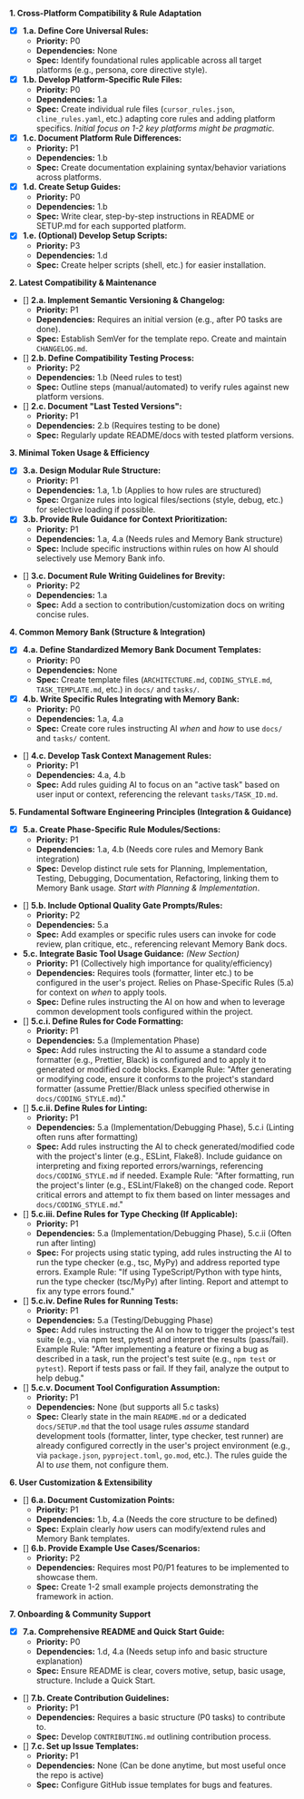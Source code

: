 **1. Cross-Platform Compatibility & Rule Adaptation**

*   [x] **1.a. Define Core Universal Rules:**
    *   **Priority:** P0
    *   **Dependencies:** None
    *   **Spec:** Identify foundational rules applicable across all target platforms (e.g., persona, core directive style).
*   [x] **1.b. Develop Platform-Specific Rule Files:**
    *   **Priority:** P0
    *   **Dependencies:** 1.a
    *   **Spec:** Create individual rule files (`cursor_rules.json`, `cline_rules.yaml`, etc.) adapting core rules and adding platform specifics. *Initial focus on 1-2 key platforms might be pragmatic.*
*   [x] **1.c. Document Platform Rule Differences:**
    *   **Priority:** P1
    *   **Dependencies:** 1.b
    *   **Spec:** Create documentation explaining syntax/behavior variations across platforms.
*   [x] **1.d. Create Setup Guides:**
    *   **Priority:** P0
    *   **Dependencies:** 1.b
    *   **Spec:** Write clear, step-by-step instructions in README or SETUP.md for each supported platform.
*   [x] **1.e. (Optional) Develop Setup Scripts:**
    *   **Priority:** P3
    *   **Dependencies:** 1.d
    *   **Spec:** Create helper scripts (shell, etc.) for easier installation.

**2. Latest Compatibility & Maintenance**

*   [] **2.a. Implement Semantic Versioning & Changelog:**
    *   **Priority:** P1
    *   **Dependencies:** Requires an initial version (e.g., after P0 tasks are done).
    *   **Spec:** Establish SemVer for the template repo. Create and maintain `CHANGELOG.md`.
*   [] **2.b. Define Compatibility Testing Process:**
    *   **Priority:** P2
    *   **Dependencies:** 1.b (Need rules to test)
    *   **Spec:** Outline steps (manual/automated) to verify rules against new platform versions.
*   [] **2.c. Document "Last Tested Versions":**
    *   **Priority:** P1
    *   **Dependencies:** 2.b (Requires testing to be done)
    *   **Spec:** Regularly update README/docs with tested platform versions.

**3. Minimal Token Usage & Efficiency**

*   [x] **3.a. Design Modular Rule Structure:**
    *   **Priority:** P1
    *   **Dependencies:** 1.a, 1.b (Applies to how rules are structured)
    *   **Spec:** Organize rules into logical files/sections (style, debug, etc.) for selective loading if possible.
*   [x] **3.b. Provide Rule Guidance for Context Prioritization:**
    *   **Priority:** P1
    *   **Dependencies:** 1.a, 4.a (Needs rules and Memory Bank structure)
    *   **Spec:** Include specific instructions within rules on how AI should selectively use Memory Bank info.
*   [] **3.c. Document Rule Writing Guidelines for Brevity:**
    *   **Priority:** P2
    *   **Dependencies:** 1.a
    *   **Spec:** Add a section to contribution/customization docs on writing concise rules.

**4. Common Memory Bank (Structure & Integration)**

*   [x] **4.a. Define Standardized Memory Bank Document Templates:**
    *   **Priority:** P0
    *   **Dependencies:** None
    *   **Spec:** Create template files (`ARCHITECTURE.md`, `CODING_STYLE.md`, `TASK_TEMPLATE.md`, etc.) in `docs/` and `tasks/`.
*   [x] **4.b. Write Specific Rules Integrating with Memory Bank:**
    *   **Priority:** P0
    *   **Dependencies:** 1.a, 4.a
    *   **Spec:** Create core rules instructing AI *when* and *how* to use `docs/` and `tasks/` content.
*   [] **4.c. Develop Task Context Management Rules:**
    *   **Priority:** P1
    *   **Dependencies:** 4.a, 4.b
    *   **Spec:** Add rules guiding AI to focus on an "active task" based on user input or context, referencing the relevant `tasks/TASK_ID.md`.

**5. Fundamental Software Engineering Principles (Integration & Guidance)**

*   [x] **5.a. Create Phase-Specific Rule Modules/Sections:**
    *   **Priority:** P1
    *   **Dependencies:** 1.a, 4.b (Needs core rules and Memory Bank integration)
    *   **Spec:** Develop distinct rule sets for Planning, Implementation, Testing, Debugging, Documentation, Refactoring, linking them to Memory Bank usage. *Start with Planning & Implementation*.
*   [] **5.b. Include Optional Quality Gate Prompts/Rules:**
    *   **Priority:** P2
    *   **Dependencies:** 5.a
    *   **Spec:** Add examples or specific rules users can invoke for code review, plan critique, etc., referencing relevant Memory Bank docs.
*   **5.c. Integrate Basic Tool Usage Guidance:** *(New Section)*
    *   **Priority:** P1 (Collectively high importance for quality/efficiency)
    *   **Dependencies:** Requires tools (formatter, linter etc.) to be configured in the user's project. Relies on Phase-Specific Rules (5.a) for context on *when* to apply tools.
    *   **Spec:** Define rules instructing the AI on how and when to leverage common development tools configured within the project.
*   [] **5.c.i. Define Rules for Code Formatting:**
    *   **Priority:** P1
    *   **Dependencies:** 5.a (Implementation Phase)
    *   **Spec:** Add rules instructing the AI to assume a standard code formatter (e.g., Prettier, Black) is configured and to apply it to generated or modified code blocks. Example Rule: "After generating or modifying code, ensure it conforms to the project's standard formatter (assume Prettier/Black unless specified otherwise in `docs/CODING_STYLE.md`)."
*   [] **5.c.ii. Define Rules for Linting:**
    *   **Priority:** P1
    *   **Dependencies:** 5.a (Implementation/Debugging Phase), 5.c.i (Linting often runs after formatting)
    *   **Spec:** Add rules instructing the AI to check generated/modified code with the project's linter (e.g., ESLint, Flake8). Include guidance on interpreting and fixing reported errors/warnings, referencing `docs/CODING_STYLE.md` if needed. Example Rule: "After formatting, run the project's linter (e.g., ESLint/Flake8) on the changed code. Report critical errors and attempt to fix them based on linter messages and `docs/CODING_STYLE.md`."
*   [] **5.c.iii. Define Rules for Type Checking (If Applicable):**
    *   **Priority:** P1
    *   **Dependencies:** 5.a (Implementation/Debugging Phase), 5.c.ii (Often run after linting)
    *   **Spec:** For projects using static typing, add rules instructing the AI to run the type checker (e.g., tsc, MyPy) and address reported type errors. Example Rule: "If using TypeScript/Python with type hints, run the type checker (tsc/MyPy) after linting. Report and attempt to fix any type errors found."
*   [] **5.c.iv. Define Rules for Running Tests:**
    *   **Priority:** P1
    *   **Dependencies:** 5.a (Testing/Debugging Phase)
    *   **Spec:** Add rules instructing the AI on how to trigger the project's test suite (e.g., via npm test, pytest) and interpret the results (pass/fail). Example Rule: "After implementing a feature or fixing a bug as described in a task, run the project's test suite (e.g., `npm test` or `pytest`). Report if tests pass or fail. If they fail, analyze the output to help debug."
*   [] **5.c.v. Document Tool Configuration Assumption:**
    *   **Priority:** P1
    *   **Dependencies:** None (but supports all 5.c tasks)
    *   **Spec:** Clearly state in the main `README.md` or a dedicated `docs/SETUP.md` that the tool usage rules *assume* standard development tools (formatter, linter, type checker, test runner) are already configured correctly in the user's project environment (e.g., via `package.json`, `pyproject.toml`, `go.mod`, etc.). The rules guide the AI to *use* them, not configure them.

**6. User Customization & Extensibility**

*   [] **6.a. Document Customization Points:**
    *   **Priority:** P1
    *   **Dependencies:** 1.b, 4.a (Needs the core structure to be defined)
    *   **Spec:** Explain clearly *how* users can modify/extend rules and Memory Bank templates.
*   [] **6.b. Provide Example Use Cases/Scenarios:**
    *   **Priority:** P2
    *   **Dependencies:** Requires most P0/P1 features to be implemented to showcase them.
    *   **Spec:** Create 1-2 small example projects demonstrating the framework in action.

**7. Onboarding & Community Support**

*   [x] **7.a. Comprehensive README and Quick Start Guide:**
    *   **Priority:** P0
    *   **Dependencies:** 1.d, 4.a (Needs setup info and basic structure explanation)
    *   **Spec:** Ensure README is clear, covers motive, setup, basic usage, structure. Include a Quick Start.
*   [] **7.b. Create Contribution Guidelines:**
    *   **Priority:** P1
    *   **Dependencies:** Requires a basic structure (P0 tasks) to contribute to.
    *   **Spec:** Develop `CONTRIBUTING.md` outlining contribution process.
*   [] **7.c. Set up Issue Templates:**
    *   **Priority:** P1
    *   **Dependencies:** None (Can be done anytime, but most useful once the repo is active)
    *   **Spec:** Configure GitHub issue templates for bugs and features.